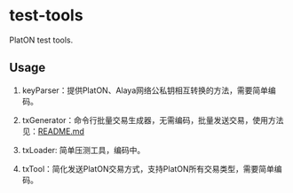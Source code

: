 # test-tools
PlatON test tools.

## Usage
1. keyParser：提供PlatON、Alaya网络公私钥相互转换的方法，需要简单编码。

2. txGenerator：命令行批量交易生成器，无需编码，批量发送交易，使用方法见：[README.md](txGenerator/README.md)

3. txLoader: 简单压测工具，编码中。

4. txTool：简化发送PlatON交易方式，支持PlatON所有交易类型，需要简单编码。